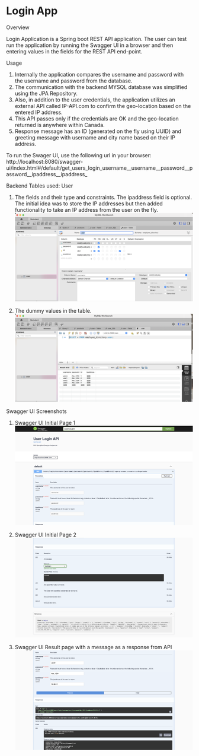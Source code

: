 # Login App

 Overview

Login Application is a Spring boot REST API application. The user can test run the application by running the Swagger UI in a browser and then entering values in the fields for the REST API end-point.

Usage

1. Internally the application compares the username and password with the username and password from the database.
2. The communication with the backend MYSQL database was simplified using the JPA Repository.
3. Also, in addition to the user credentials, the application utilizes an external API called IP-API.com to confirm the geo-location based on the entered IP address.
4. This API passes only if the credentials are OK and the geo-location returned is anywhere within Canada.
5. Response message has an ID (generated on the fly using UUID) and greeting message with username and city name based on their IP address.

To run the Swager UI, use the following url in your browser:
http://localhost:8080/swagger-ui/index.html#/default/get_users_login_username__username__password__password__ipaddress__ipaddress_

Backend Tables used: User
1. The fields and their type and constraints. The ipaddress field is optional. The initial idea was to store the IP addresses but then added functionality to take an IP address from the user on the fly.
![Test Image 1](https://github.com/Maninderjeet31/Springboot_SwaggerUI_Login_Demo/blob/main/screenshots/User_Table_Descr.png)

2. The dummy values in the table.
![Test Image 1](https://github.com/Maninderjeet31/Springboot_SwaggerUI_Login_Demo/blob/main/screenshots/User_Table_Values.png)

Swagger UI Screenshots

1. Swagger UI Initial Page 1
![Test Image 1](https://github.com/Maninderjeet31/Springboot_SwaggerUI_Login_Demo/blob/main/screenshots/Screenshot_1.png)

2. Swagger UI Initial Page 2
![Test Image 1](https://github.com/Maninderjeet31/Springboot_SwaggerUI_Login_Demo/blob/main/screenshots/Screenshot_2.png)

1. Swagger UI Result page with a message as a response from API
![Test Image 1](https://github.com/Maninderjeet31/Springboot_SwaggerUI_Login_Demo/blob/main/screenshots/Screenshot_3.png)
